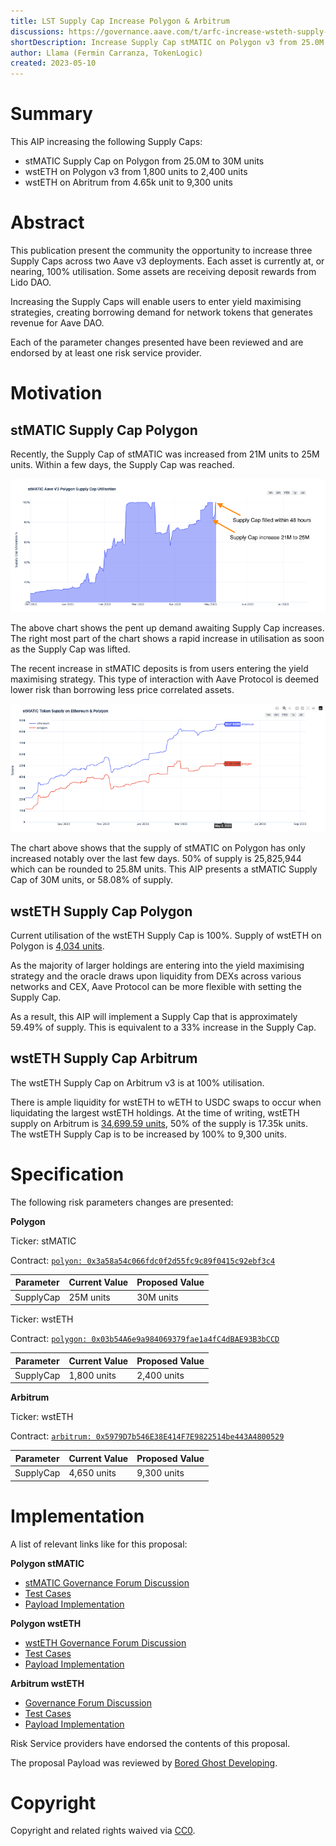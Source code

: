 ```yaml
---
title: LST Supply Cap Increase Polygon & Arbitrum
discussions: https://governance.aave.com/t/arfc-increase-wsteth-supply-cap-on-polygon-v3/12971/2
shortDescription: Increase Supply Cap stMATIC on Polygon v3 from 25.0M units to 30M units. Increase Supply Cap wstETH on Polygon v3 from 1,800 units to 2,400 units. Increase Supply Cap of wstETH on Abritrum from 4,650 units to 9,300 units.
author: Llama (Fermin Carranza, TokenLogic)
created: 2023-05-10
---
```


# Summary

This AIP increasing the following Supply Caps:

* stMATIC Supply Cap on Polygon from 25.0M to 30M units
* wstETH on Polygon v3 from 1,800 units to 2,400 units
* wstETH on Abritrum from 4.65k unit to 9,300 units

# Abstract

This publication present the community the opportunity to increase three Supply Caps across two Aave v3 deployments. Each asset is currently at, or nearing, 100% utilisation.  Some assets are receiving deposit rewards from Lido DAO.

Increasing the Supply Caps will enable users to enter yield maximising strategies, creating borrowing demand for network tokens that generates revenue for Aave DAO.

Each of the parameter changes presented have been reviewed and are endorsed by at least one risk service provider. 

# Motivation

## stMATIC Supply Cap Polygon

Recently, the Supply Cap of stMATIC was increased from 21M units to 25M units. Within a few days, the Supply Cap was reached.

![](../assets/AAVE-V3-MULTI-CAPS-UPDATES-20230508/supplycapreached.png)

The above chart shows the pent up demand awaiting Supply Cap increases. The right most part of the chart shows a rapid increase in utilisation as soon as the Supply Cap was lifted.

The recent increase in stMATIC deposits is from users entering the yield maximising strategy. This type of interaction with Aave Protocol is deemed lower risk than borrowing less price correlated assets.

![](../assets/AAVE-V3-MULTI-CAPS-UPDATES-20230508/tokensupply.png)

The chart above shows that the supply of stMATIC on Polygon has only increased notably over the last few days. 50% of supply is 25,825,944 which can be rounded to 25.8M units. This AIP presents a stMATIC Supply Cap of 30M units, or 58.08% of supply.

## wstETH Supply Cap Polygon

Current utilisation of the wstETH Supply Cap is 100%. Supply of wstETH on Polygon is [4,034 units](https://polygonscan.com/token/0x03b54a6e9a984069379fae1a4fc4dbae93b3bccd). 

As the majority of larger holdings are entering into the yield maximising strategy and the oracle draws upon liquidity from DEXs across various networks and CEX, Aave Protocol can be more flexible with setting the Supply Cap.

As a result, this AIP will implement a Supply Cap that is approximately 59.49% of supply. This is equivalent to a 33% increase in the Supply Cap.

## wstETH Supply Cap Arbitrum

The wstETH Supply Cap on Arbitrum v3 is at 100% utilisation. 

There is ample liquidity for wstETH to wETH to USDC swaps to occur when liquidating the largest wstETH holdings. At the time of writing, wstETH supply on Arbitrum is [34,699.59 units](https://arbiscan.io/token/0x5979d7b546e38e414f7e9822514be443a4800529), 50% of the supply is 17.35k units. The wstETH Supply Cap is to be increased by 100% to 9,300 units.

# Specification

The following risk parameters changes are presented:

**Polygon** 

Ticker: stMATIC

Contract: [`polyon: 0x3a58a54c066fdc0f2d55fc9c89f0415c92ebf3c4`](https://polygonscan.com/address/0x3a58a54c066fdc0f2d55fc9c89f0415c92ebf3c4)

|Parameter|Current Value|Proposed Value|
| --- | --- | --- |
|SupplyCap|25M units|30M units|

Ticker: wstETH

Contract: [`polygon: 0x03b54A6e9a984069379fae1a4fC4dBAE93B3bCCD`](https://polygonscan.com/token/0x03b54A6e9a984069379fae1a4fC4dBAE93B3bCCD)

|Parameter|Current Value|Proposed Value|
| --- | --- | --- |
|SupplyCap|1,800 units|2,400 units|

**Arbitrum** 

Ticker: wstETH

Contract: [`arbitrum: 0x5979D7b546E38E414F7E9822514be443A4800529`](https://arbiscan.io/token/0x5979d7b546e38e414f7e9822514be443a4800529)

|Parameter|Current Value|Proposed Value|
| --- | --- | --- |
|SupplyCap|4,650 units|9,300 units|

# Implementation

A list of relevant links like for this proposal:

**Polygon stMATIC**

* [stMATIC Governance Forum Discussion](https://governance.aave.com/t/arfc-stmatic-supply-cap-increase-polygon-v3/12606)
* [Test Cases](https://github.com/bgd-labs/aave-proposals/blob/main/src/AaveV3CapsUpdates_20230508/AaveV3MultiCapsUpdate_20230508_PayloadTest.t.sol)
* [Payload Implementation](https://github.com/bgd-labs/aave-proposals/blob/main/src/AaveV3CapsUpdates_20230508/AaveV3PolCapsUpdates_20230508_Payload.sol)

**Polygon wstETH**

* [wstETH Governance Forum Discussion](https://governance.aave.com/t/arfc-increase-wsteth-supply-cap-on-polygon-v3/12971)
* [Test Cases](https://github.com/bgd-labs/aave-proposals/blob/main/src/AaveV3CapsUpdates_20230508/AaveV3MultiCapsUpdate_20230508_PayloadTest.t.sol)
* [Payload Implementation](https://github.com/bgd-labs/aave-proposals/blob/main/src/AaveV3CapsUpdates_20230508/AaveV3PolCapsUpdates_20230508_Payload.sol)

**Arbitrum wstETH**

* [Governance Forum Discussion](https://governance.aave.com/t/arfc-wsteth-supply-cap-increase-arbitrum-v3/13016)
* [Test Cases](https://github.com/bgd-labs/aave-proposals/blob/main/src/AaveV3CapsUpdates_20230508/AaveV3MultiCapsUpdate_20230508_PayloadTest.t.sol)
* [Payload Implementation](https://github.com/bgd-labs/aave-proposals/blob/main/src/AaveV3CapsUpdates_20230508/AaveV3ArbCapsUpdates_20230508_Payload.sol)

Risk Service providers have endorsed the contents of this proposal. 

The proposal Payload was reviewed by [Bored Ghost Developing](https://bgdlabs.com/).

# Copyright

Copyright and related rights waived via [CC0](https://creativecommons.org/publicdomain/zero/1.0/).